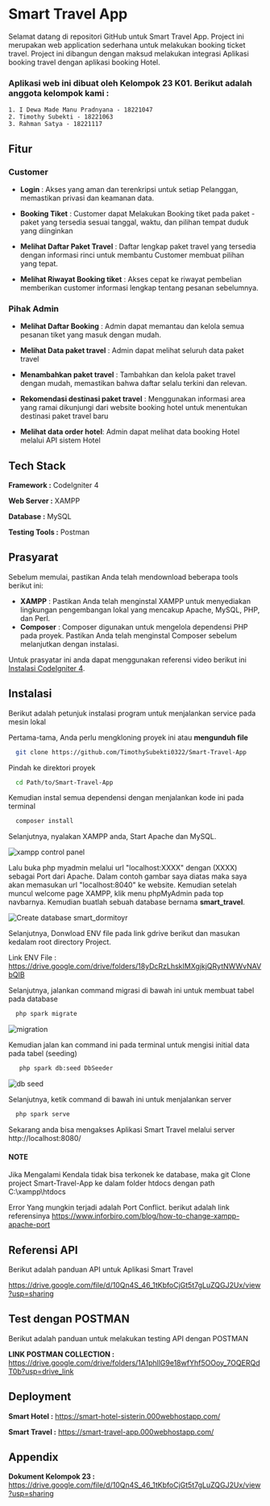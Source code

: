 # Smart Travel App

Selamat datang di repositori GitHub untuk Smart Travel App. Project ini merupakan web application sederhana untuk melakukan booking ticket travel. Project ini dibangun dengan maksud melakukan integrasi Aplikasi booking travel dengan aplikasi booking Hotel. 

### Aplikasi web ini dibuat oleh Kelompok 23 K01. Berikut adalah anggota kelompok kami :

```
1. I Dewa Made Manu Pradnyana - 18221047
2. Timothy Subekti - 18221063
3. Rahman Satya - 18221117

```


## Fitur

### Customer

- **Login** : Akses yang aman dan terenkripsi untuk setiap Pelanggan, memastikan privasi dan keamanan data.

- **Booking Tiket** : Customer dapat Melakukan Booking tiket pada paket - paket yang tersedia sesuai tanggal, waktu, dan pilihan tempat duduk yang diinginkan

- **Melihat Daftar Paket Travel** : Daftar lengkap paket travel yang tersedia dengan informasi rinci untuk membantu Customer membuat pilihan yang tepat.

- **Melihat Riwayat Booking tiket** : Akses cepat ke riwayat pembelian memberikan customer informasi lengkap tentang pesanan sebelumnya.

### Pihak Admin

- **Melihat Daftar Booking** : Admin dapat memantau dan kelola semua pesanan tiket yang masuk dengan mudah.

- **Melihat Data paket travel** : Admin dapat melihat seluruh data paket travel 

- **Menambahkan paket travel** : Tambahkan dan kelola paket travel dengan mudah, memastikan bahwa daftar selalu terkini dan relevan.

- **Rekomendasi destinasi paket travel** : Menggunakan informasi area yang ramai dikunjungi dari website booking hotel untuk menentukan destinasi paket travel baru

- **Melihat data order hotel**: Admin dapat melihat data booking Hotel melalui API sistem Hotel
## Tech Stack

**Framework :** CodeIgniter 4

**Web Server :** XAMPP

**Database :** MySQL

**Testing Tools :** Postman
## Prasyarat

Sebelum memulai, pastikan Anda telah mendownload beberapa tools berikut ini:

- **XAMPP** : Pastikan Anda telah menginstal XAMPP untuk menyediakan lingkungan pengembangan lokal yang mencakup Apache, MySQL, PHP, dan Perl.
- **Composer** : Composer digunakan untuk mengelola dependensi PHP pada proyek. Pastikan Anda telah menginstal Composer sebelum melanjutkan dengan instalasi.

Untuk prasyatar ini anda dapat menggunakan referensi video berikut ini [Instalasi CodeIgniter 4](https://youtu.be/UhpzEne6omo?si=RTYhK_HoLrGbvm8f).

## Instalasi

Berikut adalah petunjuk instalasi program untuk menjalankan service pada mesin lokal

Pertama-tama, Anda perlu mengkloning proyek ini atau **mengunduh file**

```bash
  git clone https://github.com/TimothySubekti0322/Smart-Travel-App
```

Pindah ke direktori proyek

```bash
  cd Path/to/Smart-Travel-App
```

Kemudian instal semua dependensi dengan menjalankan kode ini pada terminal

```bash
  composer install
```

Selanjutnya, nyalakan XAMPP anda, Start Apache dan MySQL. 

![xampp control panel](https://res.cloudinary.com/djkckue0o/image/upload/v1702023164/README%20LSTI/dznhrgrwtsgopfm1g20o.png)

Lalu buka php myadmin melalui url "localhost:XXXX" dengan (XXXX) sebagai Port dari Apache. Dalam contoh gambar saya diatas maka saya akan memasukan url "localhost:8040" ke website. Kemudian setelah muncul welcome page XAMPP, klik menu phpMyAdmin pada top navbarnya. Kemudian buatlah sebuah database bernama **smart_travel**.

![Create database smart_dormitoyr](https://res.cloudinary.com/djkckue0o/image/upload/v1702023678/README%20LSTI/sasw53gtedj80yrkwszp.jpg)

Selanjutnya, Donwload ENV file pada link gdrive berikut dan masukan kedalam root directory Project.

Link ENV File : https://drive.google.com/drive/folders/18yDcRzLhskIMXgjkjQRytNWWvNAVbQIB

Selanjutnya, jalankan command migrasi di bawah ini untuk membuat tabel pada database

```bash
  php spark migrate
```

![migration](https://res.cloudinary.com/djkckue0o/image/upload/v1702032125/README%20LSTI/y4xby2hv35jtwrdrxd7c.png)

Kemudian jalan kan command ini pada terminal untuk mengisi initial data pada tabel (seeding)
```bash
   php spark db:seed DbSeeder
```
![db seed](https://res.cloudinary.com/djkckue0o/image/upload/v1702032125/README%20LSTI/jib5r20etueewlerej1f.png)

Selanjutnya, ketik command di bawah ini untuk menjalankan server

```bash
  php spark serve
```

Sekarang anda bisa mengakses Aplikasi Smart Travel melalui server http://localhost:8080/

#### NOTE
Jika Mengalami Kendala tidak bisa terkonek ke database, maka git Clone project Smart-Travel-App ke dalam folder htdocs dengan path C:\xampp\htdocs

Error Yang mungkin terjadi adalah Port Conflict. berikut adalah link referensinya https://www.inforbiro.com/blog/how-to-change-xampp-apache-port

## Referensi API

Berikut adalah panduan API untuk Aplikasi Smart Travel

https://drive.google.com/file/d/10Qn4S_46_1tKbfoCjGt5t7gLuZQGJ2Ux/view?usp=sharing


## Test dengan POSTMAN

Berikut adalah panduan untuk melakukan testing API dengan POSTMAN

**LINK POSTMAN COLLECTION :**  https://drive.google.com/drive/folders/1A1phllG9e18wfYhf5OOoy_7OQERQdT0b?usp=drive_link

## Deployment

**Smart Hotel :** https://smart-hotel-sisterin.000webhostapp.com/

**Smart Travel :** https://smart-travel-app.000webhostapp.com/


## Appendix

**Dokument Kelompok 23 :** https://drive.google.com/file/d/10Qn4S_46_1tKbfoCjGt5t7gLuZQGJ2Ux/view?usp=sharing

